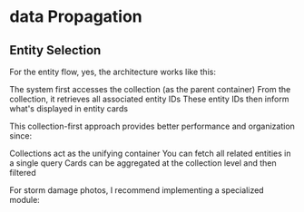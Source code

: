 # data Propagation


## Entity Selection

For the entity flow, yes, the architecture works like this:

The system first accesses the collection (as the parent container)
From the collection, it retrieves all associated entity IDs
These entity IDs then inform what's displayed in entity cards

This collection-first approach provides better performance and organization since:

Collections act as the unifying container
You can fetch all related entities in a single query
Cards can be aggregated at the collection level and then filtered

For storm damage photos, I recommend implementing a specialized module: